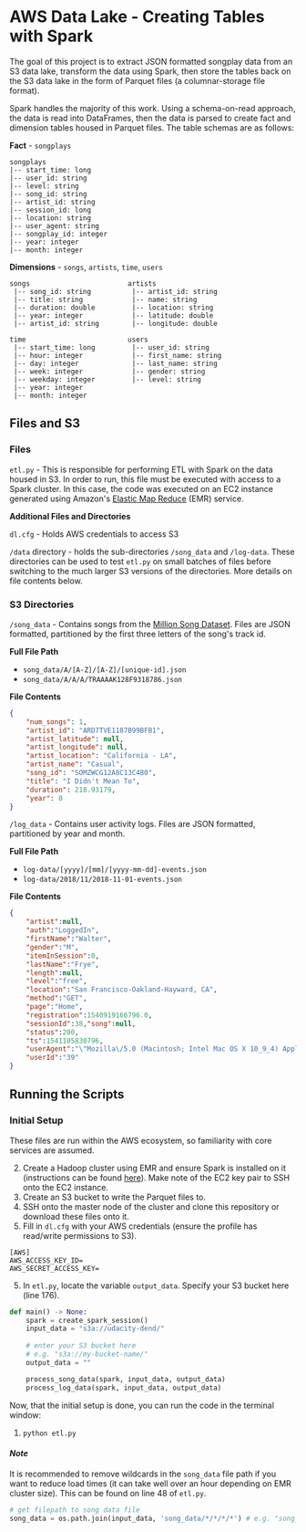 # AWS Data Lake - Creating Tables with Spark

The goal of this project is to extract JSON formatted songplay data from an S3 data lake, transform the data using Spark, then store the tables back on the S3 data lake in the form of Parquet files (a columnar-storage file format).

Spark handles the majority of this work. Using a schema-on-read approach, the data is read into DataFrames, then the data is parsed to create fact and dimension tables housed in Parquet files. The table schemas are as follows:

**Fact** - `songplays`

```
songplays
|-- start_time: long
|-- user_id: string
|-- level: string
|-- song_id: string
|-- artist_id: string
|-- session_id: long
|-- location: string
|-- user_agent: string
|-- songplay_id: integer
|-- year: integer
|-- month: integer
```

**Dimensions** - `songs`, `artists`, `time`, `users`

```
songs                        artists
 |-- song_id: string          |-- artist_id: string
 |-- title: string            |-- name: string
 |-- duration: double         |-- location: string
 |-- year: integer            |-- latitude: double
 |-- artist_id: string        |-- longitude: double
```

```
time                         users
 |-- start_time: long         |-- user_id: string
 |-- hour: integer            |-- first_name: string
 |-- day: integer             |-- last_name: string
 |-- week: integer            |-- gender: string
 |-- weekday: integer         |-- level: string
 |-- year: integer
 |-- month: integer
```

## Files and S3

### Files

 `etl.py` - This is responsible for performing ETL with Spark on the data housed in S3. In order to run, this file must be executed with access to a Spark cluster. In this case, the code was executed on an EC2 instance generated using Amazon's [Elastic Map Reduce](https://aws.amazon.com/emr/) (EMR) service. 

**Additional Files and Directories**

`dl.cfg` - Holds AWS credentials to access S3

`/data` directory - holds the sub-directories `/song_data` and  `/log-data`. These directories can be used to test `etl.py` on small batches of files before switching to the much larger S3 versions of the directories. More details on file contents below.

### S3 Directories

`/song_data` - Contains songs from the [Million Song Dataset](http://millionsongdataset.com/). Files are JSON formatted, partitioned by the first three letters of the song's track id.

**Full File Path**

- `song_data/A/[A-Z]/[A-Z]/[unique-id].json` 
- `song_data/A/A/A/TRAAAAK128F9318786.json`

**File Contents**

```json
{
	"num_songs": 1,
	"artist_id": "ARD7TVE1187B99BFB1",
	"artist_latitude": null,
	"artist_longitude": null,
	"artist_location": "California - LA",
	"artist_name": "Casual",
	"song_id": "SOMZWCG12A8C13C480",
	"title": "I Didn't Mean To",
	"duration": 218.93179,
	"year": 0
}
```



`/log_data` - Contains user activity logs. Files are JSON formatted, partitioned by year and month.

**Full File Path**

- `log-data/[yyyy]/[mm]/[yyyy-mm-dd]-events.json`
- `log-data/2018/11/2018-11-01-events.json`

**File Contents**

```json
{
	"artist":null, 
	"auth":"LoggedIn",
	"firstName":"Walter",
	"gender":"M",
	"itemInSession":0,
	"lastName":"Frye",
	"length":null,
	"level":"free",
	"location":"San Francisco-Oakland-Hayward, CA",
	"method":"GET",
	"page":"Home",
	"registration":1540919166796.0,
	"sessionId":38,"song":null,
	"status":200,
	"ts":1541105830796,
	"userAgent":"\"Mozilla\/5.0 (Macintosh; Intel Mac OS X 10_9_4) AppleWebKit\/537.36 (KHTML, like Gecko) Chrome\/36.0.1985.143 Safari\/537.36\"",
	"userId":"39"
}
```



## Running the Scripts

### Initial Setup

These files are run within the AWS ecosystem, so familiarity with core services are assumed.

2. Create a Hadoop cluster using EMR and ensure Spark is installed on it (instructions can be found [here](https://docs.aws.amazon.com/emr/latest/ReleaseGuide/emr-spark-launch.html)). Make note of the EC2 key pair to SSH onto the EC2 instance. 
2. Create an S3 bucket to write the Parquet files to. 
3. SSH onto the master node of the cluster and clone this repository or download these files onto it.
4. Fill in `dl.cfg` with your AWS credentials (ensure the profile has read/write permissions to S3).

```
[AWS]
AWS_ACCESS_KEY_ID=
AWS_SECRET_ACCESS_KEY=
```

5. In `etl.py`, locate the variable `output_data`. Specify your S3 bucket here (line 176).

```python
def main() -> None:
    spark = create_spark_session()
    input_data = "s3a://udacity-dend/"
    
    # enter your S3 bucket here 
    # e.g. "s3a://my-bucket-name/"
    output_data = ""

    process_song_data(spark, input_data, output_data)
    process_log_data(spark, input_data, output_data)
```



Now, that the initial setup is done, you can run the code in the terminal window:

1. `python etl.py` 

#### ***Note***

It is recommended to remove wildcards in the `song_data` file path if you want to reduce load times (it can take well over an hour depending on EMR cluster size). This can be found on line 48 of `etl.py`.

```python
# get filepath to song data file
song_data = os.path.join(input_data, 'song_data/*/*/*/*') # e.g. "song_data/A/A/*/*"
```

